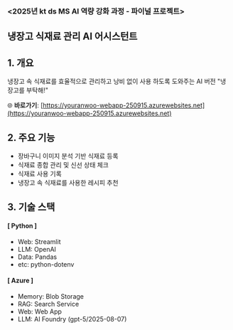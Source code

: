 ### <2025년 kt ds MS AI 역량 강화 과정 - 파이널 프로젝트>

## 냉장고 식재료 관리 AI 어시스턴트

## 1. 개요

냉장고 속 식재료를 효율적으로 관리하고 낭비 없이 사용 하도록 도와주는 AI 버전 "냉장고를 부탁해!"

🌐 **바로가기**: [https://youranwoo-webapp-250915.azurewebsites.net](https://youranwoo-webapp-250915.azurewebsites.net)

## 2. 주요 기능

- 장바구니 이미지 분석 기반 식재료 등록
- 식재료 종합 관리 및 신선 상태 체크
- 식재료 사용 기록
- 냉장고 속 식재료를 사용한 레시피 추천

## 3. 기술 스택

#### [ Python ]

- Web: Streamlit
- LLM: OpenAI
- Data: Pandas
- etc: python-dotenv

#### [ Azure ]

- Memory: Blob Storage
- RAG: Search Service
- Web: Web App
- LLM: AI Foundry (gpt-5/2025-08-07)
